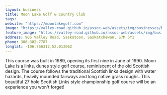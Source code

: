 ```yaml
---
layout: business
title: Moon Lake Golf & Country Club
tags:
website: "https://moonlakegolf.com"
image: "https://valley-road.github.io/assoc-web/assets/img/businesses/hero-moon-lake-golf.png"
feature_image: "https://valley-road.github.io/assoc-web/assets/img/businesses/image-moon-lake-golf.png"
address: 905 Valley Road, Saskatoon, Saskatchewan, S7M 5Y1
phone: 306-382-7787
longlat: -106.766312,52.013062
---
```

This course was built in 1989, opening its first nine in June of 1990. Moon Lake is a links, dunes style golf course, reminiscent of the old Scottish design. The course follows the traditional Scottish links design with water hazards, heavily mounded fairways and long native grass roughs. This beautiful 27 hole Scottish Links style championship golf course will be an experience you won't forget!
